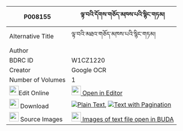 |P008155|ལྟ་བའི་དོགས་གཅོད་མཁས་པའི་སྙིང་གཏམ། 
| --- | --- 
|Alternative Title |ལྟ་བའི་མཐའ་གཅོད་མཁས་པའི་སྙིང་གཏམ།
|Author | 
|BDRC ID | W1CZ1220
|Creator | Google OCR
|Number of Volumes| 1
|<img width="25" src="https://img.icons8.com/color/25/000000/edit-property.png">Edit Online| [<img width="25" src="https://avatars.githubusercontent.com/u/45091458?s=200&v=4"> Open in Editor](http://editor.openpecha.org/P008155)
|<img width="25" src="https://img.icons8.com/fluent/48/000000/download-2.png"/>  Download | [![](https://img.icons8.com/color/20/000000/txt.png)Plain Text](https://github.com/Openpecha/P008155/releases/download/v1/tawa_i_dokcho_khepa_i_nyingtam_plain_P008155.zip), [![](https://img.icons8.com/color/20/000000/txt.png)Text with Pagination](https://github.com/Openpecha/P008155/releases/download/v1/tawa_i_dokcho_khepa_i_nyingtam_pages_P008155.zip)
|<img width="25" src="https://img.icons8.com/plasticine/100/000000/pictures-folder.png"/>  Source Images | [<img width="25" src="https://library.bdrc.io/icons/BUDA-small.svg"> Images of text file open in BUDA](https://library.bdrc.io/show/bdr:W1CZ1220)